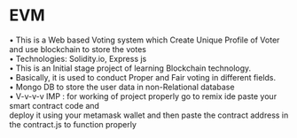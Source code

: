 # EVM
•	This is a Web based Voting system which Create Unique Profile of Voter and use blockchain to store the votes\
•	Technologies: Solidity.io, Express js\
•	This is an Initial stage project of learning Blockchain technology.\
•	Basically, it is used to conduct Proper and Fair voting in different fields.\
•	Mongo DB to store the user data in non-Relational database\
•	V-v-v-v IMP : for working of project properly go to remix ide paste your smart contract code and\
    deploy it using your metamask wallet and then paste the contract address in the contract.js to function properly
